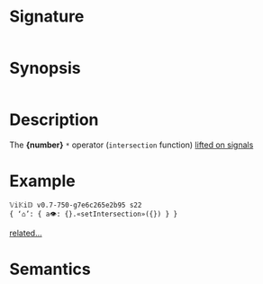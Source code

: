 # Signature
```vikid-signature
```

# Synopsis
```vikid-synopsis
```

# Description
The __{number}__ `*` operator (`intersection` function) [lifted on signals](/refman/concepts/pure_functions)

# Example
```vikid-script
𝕍i𝕂i𝔻 v0.7-750-g7e6c265e2b95 s22
{ ‘⌂’: { a👁: {}.«setIntersection»({}) } }
```


[related...](https://en.wikipedia.org/wiki/Intersection_(set_theory))

# Semantics